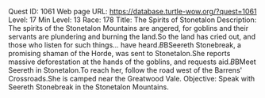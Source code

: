 Quest ID: 1061
Web page URL: https://database.turtle-wow.org/?quest=1061
Level: 17
Min Level: 13
Race: 178
Title: The Spirits of Stonetalon
Description: The spirits of the Stonetalon Mountains are angered, for goblins and their servants are plundering and burning the land.So the land has cried out, and those who listen for such things... have heard.$B$BSeereth Stonebreak, a promising shaman of the Horde, was sent to Stonetalon.She reports massive deforestation at the hands of the goblins, and requests aid.$B$BMeet Seereth in Stonetalon.To reach her, follow the road west of the Barrens' Crossroads.She is camped near the Greatwood Vale.
Objective: Speak with Seereth Stonebreak in the Stonetalon Mountains.
